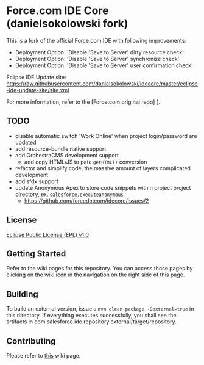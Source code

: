 Force.com IDE Core (danielsokolowski fork)
========

This is a fork of the official Force.com IDE with following improvements: 

- Deployment Option: 'Disable 'Save to Server' dirty resource check'
- Deployment Option: 'Disable 'Save to Server' synchronize check'
- Deployment Option: 'Disable 'Save to Server' user confirmation check'


Eclipse IDE Update site: https://raw.githubusercontent.com/danielsokolowski/idecore/master/eclipse-ide-update-site/site.xml


For more information, refer to the [Force.com original repo] [1].

TODO
----

- disable automatic switch 'Work Online' when project login/password are updated
- add resource-bundle native support
- add OrchestraCMS development support
  - add copy HTML/JS to pate `getHTML()` conversion
- refactor and simplify code, the massive amount of layers complicated development
- add sfdx support
- update Anonymous Apex to store code snippets within project project directory, ex. `salesforce.executeanonymous`
  - https://github.com/forcedotcom/idecore/issues/2


License
-------

[Eclipse Public License (EPL) v1.0][2]

Getting Started
---------------

Refer to the wiki pages for this repository. You can access those pages
by clicking on the wiki icon in the navigation on the right side of this
page.

Building
--------

To build an external version, issue a `mvn clean package -Dexternal=true`
in this directory. If everything executes successfully, you shall see
the artifacts in com.salesforce.ide.repository.external/target/repository.

Contributing
------------

Please refer to [this][3] wiki page.

[1]: https://github.com/forcedotcom/idecore
[2]: http://wiki.eclipse.org/EPL
[3]: https://github.com/forcedotcom/idecore/wiki/Contributing-Code

